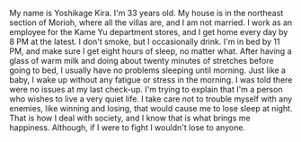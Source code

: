 My name is Yoshikage Kira. 
I'm 33 years old. 
My house is in the northeast section of Morioh, where all the villas are, and I am not married. 
I work as an employee for the Kame Yu department stores, and I get home every day by 8 PM at the latest. 
I don't smoke, but I occasionally drink. 
I'm in bed by 11 PM, and make sure I get eight hours of sleep, no matter what. 
After having a glass of warm milk and doing about twenty minutes of stretches before going to bed, I usually have no problems sleeping until morning. 
Just like a baby, I wake up without any fatigue or stress in the morning. 
I was told there were no issues at my last check-up. 
I'm trying to explain that I'm a person who wishes to live a very quiet life. 
I take care not to trouble myself with any enemies, like winning and losing, that would cause me to lose sleep at night. 
That is how I deal with society, and I know that is what brings me happiness. 
Although, if I were to fight I wouldn't lose to anyone.
